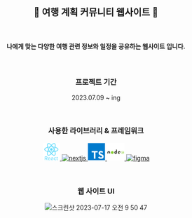 <br>
<h2 align="center"> 🚌 여행 계획 커뮤니티 웹사이트 🚞 </h2>
<br>
<p> <h4 align="center"> 나에게 맞는 다양한 여행 관련 정보와 일정을 공유하는 웹사이트 입니다. </h4> </p>
<br>
<h3 align="center"> 프로젝트 기간 </h3>
<p align="center"> 2023.07.09 ~ ing </p>
<br>
<h3 align="center">사용한 라이브러리 & 프레임워크 </h3>
<p align="center"> <a href="https://reactjs.org/" target="_blank" rel="noreferrer"> <img src="https://raw.githubusercontent.com/devicons/devicon/master/icons/react/react-original-wordmark.svg" alt="react" width="40" height="40"/> </a><a href="https://nextjs.org/" target="_blank" rel="noreferrer"> <img src="https://cdn.worldvectorlogo.com/logos/nextjs-2.svg" alt="nextjs" width="40" height="40"/> </a> <a href="https://www.typescriptlang.org/" target="_blank" rel="noreferrer"> <img src="https://raw.githubusercontent.com/devicons/devicon/master/icons/typescript/typescript-original.svg" alt="typescript" width="40" height="40"/> </a> <a href="https://nodejs.org" target="_blank" rel="noreferrer"> <img src="https://raw.githubusercontent.com/devicons/devicon/master/icons/nodejs/nodejs-original-wordmark.svg" alt="nodejs" width="40" height="40"/> </a> <a href="https://www.figma.com/" target="_blank" rel="noreferrer"> <img src="https://www.vectorlogo.zone/logos/figma/figma-icon.svg" alt="figma" width="40" height="40"/> </a> </p>
<br>

<h3 align="center">웹 사이트 UI</h3>
<p align="center">
<img width="101" alt="스크린샷 2023-07-17 오전 9 50 47" src="https://github.com/m2jung/travel-front/assets/104767659/b0ddf182-8969-459c-906f-379b2d8dc2ec">
</p>
